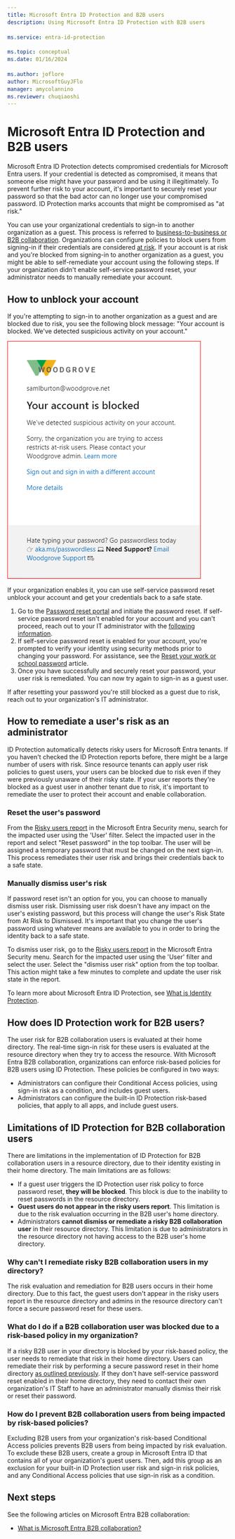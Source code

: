 ```yaml
---
title: Microsoft Entra ID Protection and B2B users
description: Using Microsoft Entra ID Protection with B2B users

ms.service: entra-id-protection

ms.topic: conceptual
ms.date: 01/16/2024

ms.author: joflore
author: MicrosoftGuyJFlo
manager: amycolannino
ms.reviewer: chuqiaoshi
---
```

# Microsoft Entra ID Protection and B2B users

Microsoft Entra ID Protection detects compromised credentials for Microsoft Entra users. If your credential is detected as compromised, it means that someone else might have your password and be using it illegitimately. To prevent further risk to your account, it's important to securely reset your password so that the bad actor can no longer use your compromised password. ID Protection marks accounts that might be compromised as "at risk."

You can use your organizational credentials to sign-in to another organization as a guest. This process is referred to [business-to-business or B2B collaboration](~/external-id/what-is-b2b.md). Organizations can configure policies to block users from signing-in if their credentials are considered [at risk](concept-identity-protection-risks.md). If your account is at risk and you're blocked from signing-in to another organization as a guest, you might be able to self-remediate your account using the following steps. If your organization didn't enable self-service password reset, your administrator needs to manually remediate your account.

## How to unblock your account 

If you're attempting to sign-in to another organization as a guest and are blocked due to risk, you see the following block message: "Your account is blocked. We've detected suspicious activity on your account." 

![A screenshot showing the error guest account blocked, contact your organization's administrator.](./media/concept-identity-protection-b2b/risky-guest-user-blocked.png)

If your organization enables it, you can use self-service password reset unblock your account and get your credentials back to a safe state.
1. Go to the [Password reset portal](https://passwordreset.microsoftonline.com/) and initiate the password reset. If self-service password reset isn't enabled for your account and you can't proceed, reach out to your IT administrator with the [following information](#how-to-remediate-a-users-risk-as-an-administrator).
1. If self-service password reset is enabled for your account, you're prompted to verify your identity using security methods prior to changing your password. For assistance, see the [Reset your work or school password](https://support.microsoft.com/account-billing/reset-your-work-or-school-password-using-security-info-23dde81f-08bb-4776-ba72-e6b72b9dda9e) article.
1. Once you have successfully and securely reset your password, your user risk is remediated. You can now try again to sign-in as a guest user.

If after resetting your password you're still blocked as a guest due to risk, reach out to your organization's IT administrator.

## How to remediate a user's risk as an administrator

ID Protection automatically detects risky users for Microsoft Entra tenants. If you haven't checked the ID Protection reports before, there might be a large number of users with risk. Since resource tenants can apply user risk policies to guest users, your users can be blocked due to risk even if they were previously unaware of their risky state. If your user reports they're blocked as a guest user in another tenant due to risk, it's important to remediate the user to protect their account and enable collaboration. 

### Reset the user's password

From the [Risky users report](https://portal.azure.com/#blade/Microsoft_AAD_IAM/SecurityMenuBlade/RiskyUsers) in the Microsoft Entra Security menu, search for the impacted user using the 'User' filter. Select the impacted user in the report and select "Reset password" in the top toolbar. The user will be assigned a temporary password that must be changed on the next sign-in. This process remediates their user risk and brings their credentials back to a safe state.

### Manually dismiss user's risk

If password reset isn't an option for you, you can choose to manually dismiss user risk. Dismissing user risk doesn't have any impact on the user's existing password, but this process will change the user's Risk State from At Risk to Dismissed. It's important that you change the user's password using whatever means are available to you in order to bring the identity back to a safe state. 

To dismiss user risk, go to the [Risky users report](https://portal.azure.com/#blade/Microsoft_AAD_IAM/SecurityMenuBlade/RiskyUsers) in the Microsoft Entra Security menu. Search for the impacted user using the 'User' filter and select the user. Select the "dismiss user risk" option from the top toolbar. This action might take a few minutes to complete and update the user risk state in the report.

To learn more about Microsoft Entra ID Protection, see [What is Identity Protection](overview-identity-protection.md).

## How does ID Protection work for B2B users?

The user risk for B2B collaboration users is evaluated at their home directory. The real-time sign-in risk for these users is evaluated at the resource directory when they try to access the resource. With Microsoft Entra B2B collaboration, organizations can enforce risk-based policies for B2B users using ID Protection. These policies be configured in two ways:

- Administrators can configure their Conditional Access policies, using sign-in risk as a condition, and includes guest users.
- Administrators can configure the built-in ID Protection risk-based policies, that apply to all apps, and include guest users.

## Limitations of ID Protection for B2B collaboration users

There are limitations in the implementation of ID Protection for B2B collaboration users in a resource directory, due to their identity existing in their home directory. The main limitations are as follows:

- If a guest user triggers the ID Protection user risk policy to force password reset, **they will be blocked**. This block is due to the inability to reset passwords in the resource directory.
- **Guest users do not appear in the risky users report**. This limitation is due to the risk evaluation occurring in the B2B user's home directory.
- Administrators **cannot dismiss or remediate a risky B2B collaboration user** in their resource directory. This limitation is due to administrators in the resource directory not having access to the B2B user's home directory.

### Why can't I remediate risky B2B collaboration users in my directory?

The risk evaluation and remediation for B2B users occurs in their home directory. Due to this fact, the guest users don't appear in the risky users report in the resource directory and admins in the resource directory can't force a secure password reset for these users.

### What do I do if a B2B collaboration user was blocked due to a risk-based policy in my organization?

If a risky B2B user in your directory is blocked by your risk-based policy, the user needs to remediate that risk in their home directory. Users can remediate their risk by performing a secure password reset in their home directory [as outlined previously](#how-to-unblock-your-account). If they don't have self-service password reset enabled in their home directory, they need to contact their own organization's IT Staff to have an administrator manually dismiss their risk or reset their password.

### How do I prevent B2B collaboration users from being impacted by risk-based policies?

Excluding B2B users from your organization's risk-based Conditional Access policies prevents B2B users from being impacted by risk evaluation. To exclude these B2B users, create a group in Microsoft Entra ID that contains all of your organization's guest users. Then, add this group as an exclusion for your built-in ID Protection user risk and sign-in risk policies, and any Conditional Access policies that use sign-in risk as a condition.

## Next steps

See the following articles on Microsoft Entra B2B collaboration:

- [What is Microsoft Entra B2B collaboration?](~/external-id/what-is-b2b.md)
